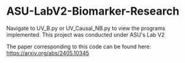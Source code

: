 ﻿# ASU-LabV2-Biomarker-Research

Navigate to UV_B.py or UV_Causal_NB.py to view the programs implemented.
This project was conducted under ASU's Lab V2

The paper corresponding to this code can be found here: https://arxiv.org/abs/2405.10345
